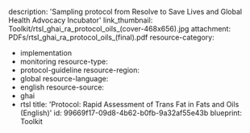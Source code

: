 description: 'Sampling protocol from Resolve to Save Lives and Global Health Advocacy Incubator'
link_thumbnail: Toolkit/rtsl_ghai_ra_protocol_oils_(cover-468x656).jpg
attachment: PDFs/rtsl_ghai_ra_protocol_oils_(final).pdf
resource-category:
  - implementation
  - monitoring
resource-type:
  - protocol-guideline
resource-region:
  - global
resource-language:
  - english
resource-source:
  - ghai
  - rtsl
title: 'Protocol: Rapid Assessment of Trans Fat in Fats and Oils (English)'
id: 99669f17-09d8-4b62-b0fb-9a32af55e43b
blueprint: Toolkit
